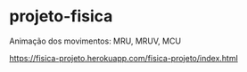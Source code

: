 # projeto-fisica
Animação dos movimentos: MRU, MRUV, MCU

https://fisica-projeto.herokuapp.com/fisica-projeto/index.html
